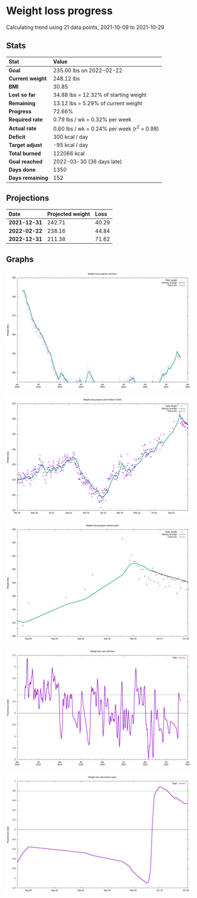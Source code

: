 # Weight loss progress

Calculating trend using 21 data points, 2021-10-09 to 2021-10-29

## Stats

Stat|Value
:-|:-
**Goal**|235.00 lbs on 2022-02-22
**Current weight**|248.12 lbs
**BMI**|30.85
**Lost so far**|34.88 lbs = 12.32% of starting weight
**Remaining**|13.12 lbs =  5.29% of current  weight
**Progress**|72.66%
**Required rate**|0.79 lbs / wk = 0.32% per week
**Actual rate**|0.60 lbs / wk = 0.24% per week  (r<sup>2</sup> = 0.98)
**Deficit**|300 kcal / day
**Target adjust**|-95 kcal / day
**Total burned**|122066 kcal
**Goal reached**|2022-03-30 (36 days late)
**Days done**|1350
**Days remaining**|152

## Projections

Date|Projected weight|Loss
:-|:-|:-
**2021-12-31**|242.71|40.29
**2022-02-22**|238.16|44.84
**2022-12-31**|211.38|71.62

## Graphs

![](weight-graph-alltime.png)

![](weight-graph-covid.png)

![](weight-graph-recent.png)

![](rate-graph-alltime.png)

![](rate-graph-recent.png)
